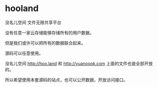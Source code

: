 # hooland
没名儿空间  文件无限共享平台

没有任意一家云存储能够存储所有的用户数据。

但是我们或许可以把所有的数据联合起来。

源码可以任意使用。

没名儿空间 http://hoo.land 和 http://yuanoook.com 上面的文件也是全部开放的。

所以希望使用本套源码的站点，也可以公开数据，开放访问接口。
